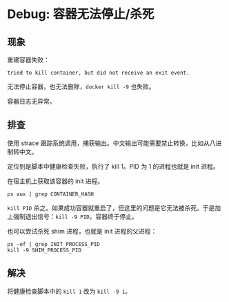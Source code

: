# Debug: 容器无法停止/杀死

## 现象

重建容器失败：

```
tried to kill container, but did not receive an exit event.
```

无法停止容器，也无法删除，`docker kill -9` 也失败。

容器日志无异常。

## 排查

使用 strace 跟踪系统调用，捕获输出。中文输出可能需要禁止转换，比如从八进制转中文。

定位到是脚本中健康检查失败，执行了 kill 1。PID 为 1 的进程也就是 init 进程。

在宿主机上获取该容器的 init 进程。

```
ps aux | grep CONTAINER_HASH
```

`kill PID` 杀之。如果成功容器就重启了，但这里的问题是它无法被杀死。于是加上强制退出信号：`kill -9 PID`，容器终于停止。

也可以尝试杀死 shim 进程，也就是 init 进程的父进程：

```
ps -ef | grep INIT_PROCESS_PID
kill -9 SHIM_PROCESS_PID
```

## 解决

将健康检查脚本中的 `kill 1` 改为 `kill -9 1`。
